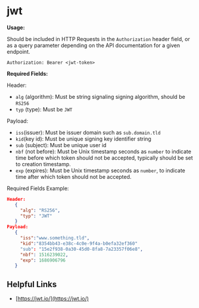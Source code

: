 # jwt

**Usage:**

Should be included in HTTP Requests in the `Authorization` header field, or as a query parameter depending on the API documentation for a given endpoint.

```
Authorization: Bearer <jwt-token>
```

**Required Fields:**

Header:
- `alg` (algorithm): Must be string signaling signing algorithm, should be `RS256`
- `typ` (type): Must be `JWT`

Payload:
- `iss`(issuer): Must be issuer domain such as `sub.domain.tld`
- `kid`(key id): Must be unique signing key identifier string
- `sub` (subject): Must be unique user id
- `nbf` (not before): Must be Unix timestamp seconds as `number` to indicate time before which token should not be accepted, typically should be set to creation timestamp.
- `exp` (expires): Must be Unix timestamp seconds as `number`, to indicate time after which token should not be accepted.

Required Fields Example:
```json
Header:
   {
     "alg": "RS256",
     "typ": "JWT"
   }
Payload:
   {
     "iss":"www.something.tld",
     "kid":"8354bb43-e38c-4c0e-9f4a-b0efa32ef360"
     "sub": "15e2f938-0a30-45d0-8fa8-7a23357f06e8",
     "nbf": 1516239022,
     "exp": 1686906796
   }
```

## Helpful Links

- [https://jwt.io/](https://jwt.io/)
